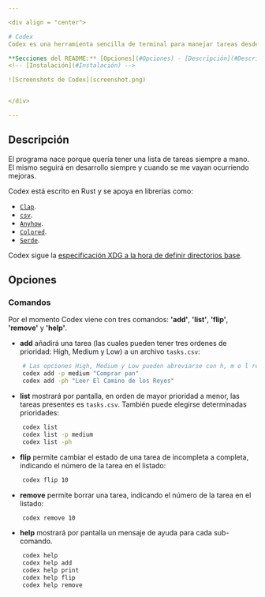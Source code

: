 ```yaml
---

<div align = "center">

# Codex
Codex es una herramienta sencilla de terminal para manejar tareas desde la consola. 

**Secciones del README:** [Opciones](#Opciones) - [Descripción](#Descripción) - 
<!-- [Instalación](#Instalación) -->

![Screenshots de Codex](screenshot.png)


</div>

---
```


## Descripción
El programa nace porque quería tener una lista de tareas siempre a mano. El mismo seguirá en desarrollo siempre y cuando se me vayan ocurriendo mejoras.

Codex está escrito en Rust y se apoya en librerías como:
- [`Clap`](https://docs.rs/clap/latest/clap/).
- [`csv`](https://docs.rs/csv/latest/csv/).
- [`Anyhow`](https://docs.rs/anyhow/latest/anyhow/).
- [`Colored`](https://docs.rs/colored/latest/colored/).
- [`Serde`](https://docs.rs/serde/latest/serde/).

Codex sigue la [especificación XDG a la hora de definir directorios base](https://specifications.freedesktop.org/basedir-spec/basedir-spec-latest.html).

## Opciones
### Comandos
Por el momento Codex viene con tres comandos: **'add'**, **'list'**, **'flip'**, **'remove'** y **'help'**.

- **add** añadirá una tarea (las cuales pueden tener tres ordenes de prioridad: High, Medium y Low) a un archivo `tasks.csv`:
``` bash
    # Las opciones High, Medium y Low pueden abreviarse con h, m o l respectivamente.
    codex add -p medium "Comprar pan"
    codex add -ph "Leer El Camino de los Reyes"
```
- **list** mostrará por pantalla, en orden de mayor prioridad a menor, las tareas presentes es `tasks.csv`. También puede elegirse determinadas prioridades: 
``` bash
    codex list
    codex list -p medium 
    codex list -ph
```
- **flip** permite cambiar el estado de una tarea de incompleta a completa, indicando el número de la tarea en el listado: 
``` bash
    codex flip 10
```

- **remove** permite borrar una tarea, indicando el número de la tarea en el listado: 
``` bash
    codex remove 10
```

- **help** mostrará por pantalla un mensaje de ayuda para cada sub-comando.
``` bash
    codex help 
    codex help add 
    codex help print
    codex help flip 
    codex help remove
```

<!-- ## Instalación -->
<!-- ### Cargo -->
<!-- Si ya tenés instalado y configurado Rust, podés instalarlo usando: -->
<!-- ``` -->
<!-- cargo install codex -->
<!-- ``` -->
